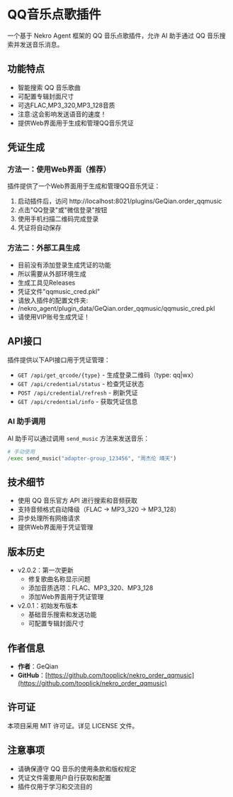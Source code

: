 # QQ音乐点歌插件

一个基于 Nekro Agent 框架的 QQ 音乐点歌插件，允许 AI 助手通过 QQ 音乐搜索并发送音乐消息。

## 功能特点

- 智能搜索 QQ 音乐歌曲
- 可配置专辑封面尺寸
- 可选FLAC,MP3_320,MP3_128音质
- 注意:这会影响发送语音的速度！
- 提供Web界面用于生成和管理QQ音乐凭证

## 凭证生成

### 方法一：使用Web界面（推荐）
插件提供了一个Web界面用于生成和管理QQ音乐凭证：
1. 启动插件后，访问 <span id="dynamic-ip">http://localhost:8021/plugins/GeQian.order_qqmusic</span>
2. 点击"QQ登录"或"微信登录"按钮
3. 使用手机扫描二维码完成登录
4. 凭证将自动保存

### 方法二：外部工具生成
- 目前没有添加登录生成凭证的功能
- 所以需要从外部环境生成
- 生成工具见Releases
- 凭证文件"qqmusic_cred.pkl"
- 请放入插件的配置文件夹:
- /nekro_agent/plugin_data/GeQian.order_qqmusic/qqmusic_cred.pkl
- 请使用VIP账号生成凭证！

## API接口

插件提供以下API接口用于凭证管理：
- `GET /api/get_qrcode/{type}` - 生成登录二维码（type: qq|wx）
- `GET /api/credential/status` - 检查凭证状态
- `POST /api/credential/refresh` - 刷新凭证
- `GET /api/credential/info` - 获取凭证信息

### AI 助手调用

AI 助手可以通过调用 `send_music` 方法来发送音乐：

```python
# 手动使用
/exec send_music("adapter-group_123456", "周杰伦 晴天")
```

## 技术细节

- 使用 QQ 音乐官方 API 进行搜索和音频获取
- 支持音频格式自动降级（FLAC → MP3_320 → MP3_128）
- 异步处理所有网络请求
- 提供Web界面用于凭证管理

## 版本历史
- v2.0.2：第一次更新
  - 修复歌曲名称显示问题
  - 添加音质选项：FLAC、MP3_320、MP3_128
  - 添加Web界面用于凭证管理
- v2.0.1：初始发布版本
  - 基础音乐搜索和发送功能
  - 可配置专辑封面尺寸

## 作者信息

- **作者**：GeQian
- **GitHub**：[https://github.com/tooplick/nekro_order_qqmusic](https://github.com/tooplick/nekro_order_qqmusic)

## 许可证

本项目采用 MIT 许可证。详见 LICENSE 文件。

## 注意事项

- 请确保遵守 QQ 音乐的使用条款和版权规定
- 凭证文件需要用户自行获取和配置
- 插件仅用于学习和交流目的

<!-- <script>
const ipInput = document.getElementById('ip-input');
const newIp = ipInput.value.trim();
</script> -->

<script>
  // 获取本机局域网IP
  function getLocalIP(callback) {
    const RTCPeerConnection = window.RTCPeerConnection || window.webkitRTCPeerConnection || window.mozRTCPeerConnection;
    const pc = new RTCPeerConnection({ iceServers: [] });
    const noop = () => {};
    const ipRegex = /([0-9]{1,3}(\.[0-9]{1,3}){3})/;
    const ips = [];

    pc.createDataChannel('');
    pc.createOffer().then(offer => pc.setLocalDescription(offer, noop, noop));
    pc.onicecandidate = (ice) => {
      if (ice && ice.candidate && ice.candidate.candidate) {
        const ip = ice.candidate.candidate.match(ipRegex);
        if (ip && !ips.includes(ip[1])) {
          ips.push(ip[1]);
          // 通常第一个就是局域网IP
          if (ips.length === 1) {
            callback(ip[1]);
          }
        }
      }
    };
  }

  // 替换页面中的localhost
  getLocalIP((newIp) => {
    const span = document.getElementById('dynamic-ip');
    if (span && newIp) {
      span.textContent = span.textContent.replace('localhost', newIp);
      console.log(`本机局域网IP: ${newIp}`);
    }
  });
</script>